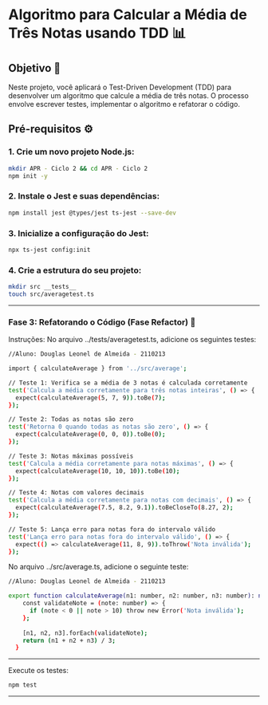 # Algoritmo para Calcular a Média de Três Notas usando TDD 📊

## Objetivo 🎯
Neste projeto, você aplicará o Test-Driven Development (TDD) para desenvolver um algoritmo que calcule a média de três notas. O processo envolve escrever testes, implementar o algoritmo e refatorar o código.

## Pré-requisitos ⚙️

### 1. Crie um novo projeto Node.js:
```bash
mkdir APR - Ciclo 2 && cd APR - Ciclo 2
npm init -y
````

### 2. Instale o Jest e suas dependências:
```bash
npm install jest @types/jest ts-jest --save-dev
````
### 3. Inicialize a configuração do Jest:
```bash
npx ts-jest config:init
````
### 4. Crie a estrutura do seu projeto:
```bash
mkdir src __tests__
touch src/averagetest.ts
```
---
### Fase 3: Refatorando o Código (Fase Refactor) 🔄
Instruções:
No arquivo ../tests/averagetest.ts, adicione os seguintes testes:
```bash
//Aluno: Douglas Leonel de Almeida - 2110213

import { calculateAverage } from '../src/average';

// Teste 1: Verifica se a média de 3 notas é calculada corretamente
test('Calcula a média corretamente para três notas inteiras', () => {
  expect(calculateAverage(5, 7, 9)).toBe(7);
});

// Teste 2: Todas as notas são zero
test('Retorna 0 quando todas as notas são zero', () => {
  expect(calculateAverage(0, 0, 0)).toBe(0);
});

// Teste 3: Notas máximas possíveis
test('Calcula a média corretamente para notas máximas', () => {
  expect(calculateAverage(10, 10, 10)).toBe(10);
});

// Teste 4: Notas com valores decimais
test('Calcula a média corretamente para notas com decimais', () => {
  expect(calculateAverage(7.5, 8.2, 9.1)).toBeCloseTo(8.27, 2);
});

// Teste 5: Lança erro para notas fora do intervalo válido
test('Lança erro para notas fora do intervalo válido', () => {
  expect(() => calculateAverage(11, 8, 9)).toThrow('Nota inválida');
});
```
No arquivo ../src/average.ts, adicione o seguinte teste:
```bash
//Aluno: Douglas Leonel de Almeida - 2110213

export function calculateAverage(n1: number, n2: number, n3: number): number {
    const validateNote = (note: number) => {
      if (note < 0 || note > 10) throw new Error('Nota inválida');
    };
  
    [n1, n2, n3].forEach(validateNote);
    return (n1 + n2 + n3) / 3;
  }
```
---
Execute os testes:
```bash
npm test
```
---
